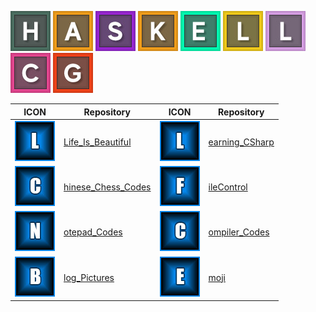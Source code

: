 
![H](https://github.com/haskellcg/Blog_Pictures/blob/master/ICONS/OIK_4/OIK_4%20(1).jpg)
![A](https://github.com/haskellcg/Blog_Pictures/blob/master/ICONS/OIK_4/OIK_4%20(269).jpg)
![S](https://github.com/haskellcg/Blog_Pictures/blob/master/ICONS/OIK_4/OIK_4%20(300).jpg)
![K](https://github.com/haskellcg/Blog_Pictures/blob/master/ICONS/OIK_4/OIK_4%20(143).jpg)
![E](https://github.com/haskellcg/Blog_Pictures/blob/master/ICONS/OIK_4/OIK_4%20(449).jpg)
![L](https://github.com/haskellcg/Blog_Pictures/blob/master/ICONS/OIK_4/OIK_4%20(256).jpg)
![L](https://github.com/haskellcg/Blog_Pictures/blob/master/ICONS/OIK_4/OIK_4%20(379).jpg)
![C](https://github.com/haskellcg/Blog_Pictures/blob/master/ICONS/OIK_4/OIK_4%20(120).jpg)
![G](https://github.com/haskellcg/Blog_Pictures/blob/master/ICONS/OIK_4/OIK_4%20(277).jpg)

|ICON|Repository|ICON|Repository|
|----|----------|----|----------|
|![L](https://github.com/haskellcg/Blog_Pictures/blob/master/ICONS/OIK_5/OIK_5%20(67).jpg)|[Life_Is_Beautiful](https://github.com/haskellcg/Life_Is_Beautiful)|![L](https://github.com/haskellcg/Blog_Pictures/blob/master/ICONS/OIK_5/OIK_5%20(67).jpg)|[earning_CSharp](https://github.com/haskellcg/Learning_CSharp)
|![C](https://github.com/haskellcg/Blog_Pictures/blob/master/ICONS/OIK_5/OIK_5%20(66).jpg)|[hinese_Chess_Codes](https://github.com/haskellcg/Chinese_Chess_Codes)|![F](https://github.com/haskellcg/Blog_Pictures/blob/master/ICONS/OIK_5/OIK_5%20(2).jpg)|[ileControl](https://github.com/haskellcg/FileControl)
|![N](https://github.com/haskellcg/Blog_Pictures/blob/master/ICONS/OIK_5/OIK_5%20(5).jpg)|[otepad_Codes](https://github.com/haskellcg/Notepad_Codes)|![C](https://github.com/haskellcg/Blog_Pictures/blob/master/ICONS/OIK_5/OIK_5%20(66).jpg)|[ompiler_Codes](https://github.com/haskellcg/Compiler_Codes)
|![B](https://github.com/haskellcg/Blog_Pictures/blob/master/ICONS/OIK_5/OIK_5%20(30).jpg)| [log_Pictures](https://github.com/haskellcg/Blog_Pictures)|![E](https://github.com/haskellcg/Blog_Pictures/blob/master/ICONS/OIK_5/OIK_5%20(10).jpg)|[moji](https://www.webfx.com/tools/emoji-cheat-sheet/)|
